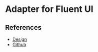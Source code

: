 # Adapter for Fluent UI

## References

- [Design](https://developer.microsoft.com/en-us/fluentui#/)
- [Github](https://github.com/microsoft/fluentui)
